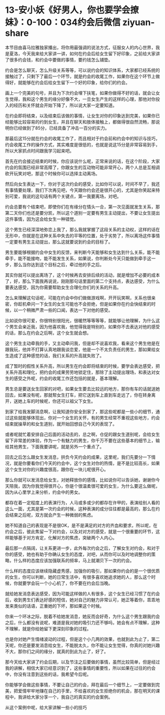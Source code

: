 # 13-安小妖《好男人，你也要学会撩妹》：0-100：034约会后微信 ziyuan-share

本节目由喜马拉雅独家播出，将你用最强调的说法方式，征服女人的内心世界，我是夏洛，今天我来给大家讲一讲，如何在约会后给女生留下好印象，之前给大家讲了很多约会钱，和约会中要做的事情，要约钱怎么铺垫。

约会是怎么聊天，怎么升级关系等等，可以说约会的知识体系，大家都已经系统的接触过了，只剩下了最后一个环节，就是约会的收尾工作，如果你在这个环节上做得好，就能够在约会后给女生留下一个好的印象，给你们的约会。

画上一个完美的句号，并且为下次约会埋下扶笔，如果你做得不好的话，就会让女生觉得，我和这个男生的缘分好像不大，一旦女生产生的这样的心理，那他对你投入的经历和关怀就会开始下降了，所以说大家一定要知道。

在约会即将结束，以及结束后该做的事情，让女生对你的印象达到完美，如果你已经能够比较容易的约到女生，并且在聊天和肢体接触上，都做得很自然流畅，那说明你已经做到了85分，已经具备了冲击一百分的实力。

那最后这15分就在约会的收尾工作了，而且相对于约会前和约会中的知识与技巧，约会收尾工作的操作方式，其实难度是很低的，也就是说这15分是非常容易到手，所以大家抓点时间跟我学习起来吧。

首先在约会接近结束的时候，你应该说什么呢，正常来说的话，在这个阶段，大家约会的氛围已经非常高障了，你跟女生的互动物可能非常开心，两个人总是互相调砍开玩笑对吧，那这个时候你可以选择主动离场。

然后向女生表达一下，你对于这次约会的感受，比如你可以说，时间不早了，我还有事情要处理，我们下次再见吧，今天跟你约会还是很开心的，尤其是你笑起来特别可爱，我说的这句话有两个关键点，第一我要离场，对吧。

约会总要有个结束吧，即使你们在有缘分在情头一合，第一次见面就发生关系，那第二天你们也还是要分凯，所以这个道别一定要有男生主动提出，不要让女生提出这件事情，因为这会给女生一种错觉。

这个男生已经深深地弥恋上我了，那么我就掌握了这段关系的主动权，这样的话在无形中，你就是在这种关系中失去的平等的位置，处于劣势了，所以离场这件事情一定要有男生主动提出，那么这就要说到约会的目标了。

男生要能够根据约会中女生的反馈，来判断今天能够和女生达到什么关系，能不能牵手，能不能接吻，能不能发生关系，如果说，你判断处今天只能做到牵手这一步，那么当你达到这个目标之后，牵过他的手之后。

其实你就可以提出离场了，这个时候再去安排后续的活动，就是增加不必要的成本了，好，那么下面我再说说，刚刚那句话里面的第二个支持点，表达感受，为什么要表达感受，因为你需要帮助女生合理化你们的关系的升高。

怎么来理解这句话呢，可能在约会中你们做做游戏啊，开开玩笑啊，关系也很亲密，你趁机牵问一下女生的女生可能也不会拒绝，但是如果你在约会快结束的时候，以一个稍微严肃一些的口闻，表达一下对他的感受。

比如说你很可爱，你很特别很阳光，很暖然等等等等，就能够让他理解，为什么这个男生会亲近我，因为他喜欢我，他觉得我是特别的，如果你不去表达对他的感受的话，那么在约会之后啊，这个女生就会想。

这个男生主动牵我的手，又主动牵问我，但是却不说喜欢我，看来这个男生他是在跟我玩，他并不打算认真地跟我谈恋爱，他是一个不太负责任的男生，那如果给女生造成了这种感觉的话，我们关系的升高就失败了。

成了暂时的假性关系升高，所以男生在约会即将结束的时候，要学会表达感受，把关系升高和理化，把约会的成果劳劳地锁定住，那除了主动提出理场，和表达对女生的感受之外呢，约会的收尾工作还包括的就是，基本理解。

男生总是要送女生回家的对吧，如果女生要去比较远的地方，那你有车的话就送她回去，如果没有呢，那就帮女生打车，把它送到车上直到车走远了，你在转身离开，送她上车的时候呢，你还可以祖父下女生。

到家了给我发脚消息啊，让我知道你安全到家了，那这些呢都是一些小的细节，通过这些就能够体现出，你对一个女生的关怀，有的男生经常不重视这些地方，约会结束就操草的和女生道别，就开始回想自己今天的表现了。

或者呢就忙着安排自己后面的活动去的，总之啊，仓促的跟女生道别呢，会给女生留下非常差的体验，作为一个有魅力的男生，你千万不要在这些基本的细节上，输给其他男生，下面我要讲呢，就是另外一个重点了。

回去之后怎么跟女生发消息，拱负今天约会的成果，这里呢，我们先要分一下情况，就是你要看你们今天的约会中，这个女生对你的热情，是不是比较高长，如果这个女生对你的兴趣度很高，跟你在一块儿呢很开心。

那么你就可以发消息给女生，对她释放你的感情，比如说你可以告诉她，谢谢你今天陪我，因为你我觉得很开心，你是个很温柔很可爱的女生，为什么要这么做呢，因为从心里学上来分析，约会中的男女。

都存在着一定程度上的表演行为，人马或多或少的都存在许甲的，表演给别人看的这么一面，尤其是第一次约会的时候，这种表演的成分往往都是最高的，那么在约会结束之后呢，双方就会产生一种微弱的焦虑。

她不知道自己的表现是不是很OK，是不是满足的对方的齐血和要求，所以呢，在约会之后，彼此焦留一下对约会，以及对对方的感受，就是一个很重要的环节，这样能够基于对方肯定，化解对方的焦虑，突破两个人内心。

最后那一点隔阔，让关系更进一步，此外每次约会之后，了解女生对约会，和对于你的感受，她也有助于你确认女生的态度，对吧，从而你可以及时地调整你的策略，什么样的态度应该加强联系的频率，马上就潮贝下一次的约会。

什么样的态度应该继续隐藏虚秀感，加强你的吸引，那如果你约会的是一个很优质的女生，你可以判断，她的日常生活中，有很多喜欢她追求她的人，那么这个时候，你就要学会玩一个小心机了，你不要在约会后当晚。

就给她发消息表达感受，因为可能这样做的人有很多，这个女生已经习惯了在约会后，收到男生们表达好感的短信，她对自己的魅力非常认可，她正等着你，乖乖地发来类似的话语，正重她的下坏，那如果这个时候。

你来一个环冰之际，脱着不给她发消息，她反而会好奇，为什么这个男生跟我约会之后，什么都没有说呢，难道是我对她的吸引力还不够吗，她会有点不理解，这种不理解，就是你给她留下更深刻印象的过程。

也是你对她产生情绪波动的过程，但是这个小几两的效果，也就到此为止了，第二天呢，你还是要发消息给女生，不能脱太久，你不能让女生觉得，你真的对她兴趣不大，那你们之间的缘分，就真的到此为止了，好了。

那今天给大家讲了约会后期，以及节注之后要做的事情，虽然比较简单，但是经过我的讲解，相信大家已经意识到了，这些事情的重要性，所以如果在过往的约会中，你没有注意到这些的话，我希望今后呢。

你能够学会做这些事情，不要让自己的约会，拜在最后一个细节上，一定要做到完美，把爱情牢牢地赚在自己的手里，不给喜欢的女生拒绝你的机会，那在明天的课程中，我讲给大家分享一个，我自己的真实的约会案例。

从这个案例中呢，给大家讲解一些小的技巧